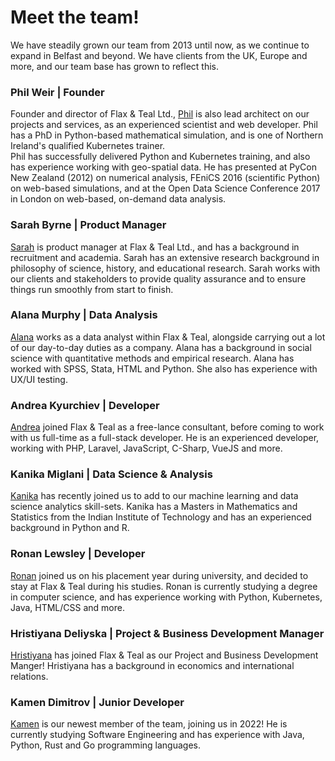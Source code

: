 # Meet the team!

We have steadily grown our team from 2013 until now, as we continue to expand in Belfast and beyond. We have clients from the UK, Europe and more, and our team base has grown to reflect this.

### Phil Weir | Founder

Founder and director of Flax &amp; Teal Ltd., [Phil](https://www.linkedin.com/in/phil-weir-033b5a62/) is also lead architect on our projects and services, as an experienced scientist and web developer. Phil has a PhD in Python-based mathematical simulation, and is one of Northern Ireland's qualified Kubernetes trainer.<br>
Phil has successfully delivered Python and Kubernetes training, and also has experience working with geo-spatial data.
He has presented at PyCon New Zealand (2012) on numerical analysis, FEniCS 2016 (scientific Python) on web-based simulations, and at the Open Data Science Conference 2017 in London on web-based, on-demand data analysis.

### Sarah Byrne | Product Manager 

[Sarah](https://www.linkedin.com/in/sarah-byrne-a7570684/) is product manager at Flax &amp; Teal Ltd., and has a background in recruitment and academia. Sarah has an extensive research background in philosophy of science, history, and educational research.
Sarah works with our clients and stakeholders to provide quality assurance and to ensure things run smoothly from start to finish. 

### Alana Murphy | Data Analysis

[Alana](https://www.linkedin.com/in/alana-murphy-4ab8891aa/) works as a data analyst within Flax &amp; Teal, alongside carrying out a lot of our day-to-day duties as a company. Alana has a background in social science with quantitative methods and empirical research. Alana has worked with SPSS, Stata, HTML and Python. She also has experience with UX/UI testing. 

### Andrea Kyurchiev | Developer 

[Andrea](https://www.linkedin.com/in/andrea-kyurchiev-b2250a15b/) joined Flax &amp; Teal as a free-lance consultant, before coming to work with us full-time as a full-stack developer. He is an experienced developer, working with PHP, Laravel, JavaScript, C-Sharp, VueJS and more.

### Kanika Miglani | Data Science & Analysis

[Kanika](https://www.linkedin.com/in/kanika-miglani-538a06137/) has recently joined us to add to our machine learning and data science analytics skill-sets. Kanika has a Masters in Mathematics and Statistics from the Indian Institute of Technology and has an experienced background in Python and R.

### Ronan Lewsley | Developer 

[Ronan](https://www.linkedin.com/in/ronan-lewsley-9b1bbb199/) joined us on his placement year during university, and decided to stay at Flax &amp; Teal during his studies. Ronan is currently studying a degree in computer science, and has experience working with Python, Kubernetes, Java, HTML/CSS and more.

### Hristiyana Deliyska | Project & Business Development Manager

[Hristiyana](https://www.linkedin.com/in/hristiyana-deliyska-5aba5119a/) has joined Flax & Teal as our Project and Business Development Manger! Hristiyana has a background in economics and international relations. 

### Kamen Dimitrov | Junior Developer

[Kamen](https://www.linkedin.com/in/kamen-dimitrov-a26a2492/) is our newest member of the team, joining us in 2022! He is currently studying Software Engineering and has experience with Java, Python, Rust and Go programming languages. 
